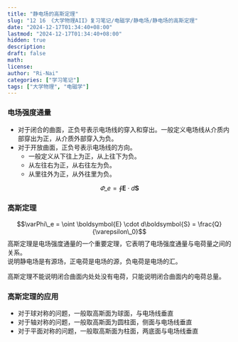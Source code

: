 ```yaml
---
title: "静电场的高斯定理"
slug: "12 16 《大学物理AII》复习笔记/电磁学/静电场/静电场的高斯定理"
date: "2024-12-17T01:34:40+08:00"
lastmod: "2024-12-17T01:34:40+08:00"
hidden: true
description:
draft: false
math:
license:
author: "Ri-Nai"
categories: ["学习笔记"]
tags: ["大学物理", "电磁学"]
---
```

### 电场强度通量
- 对于闭合的曲面，正负号表示电场线的穿入和穿出。一般定义电场线从介质内部穿出为正，从介质外部穿入为负。
- 对于开放曲面，正负号表示电场线的方向。
  + 一般定义从下往上为正，从上往下为负。
  + 从左往右为正，从右往左为负。
  + 从里往外为正，从外往里为负。

$$\varPhi\_e = \oint \boldsymbol{E} \cdot d\boldsymbol{S}$$

### 高斯定理
$$\varPhi\_e = \oint \boldsymbol{E} \cdot d\boldsymbol{S} = \frac{Q}{\varepsilon\_0}$$
高斯定理是电场强度通量的一个重要定理，它表明了电场强度通量与电荷量之间的关系。  
说明静电场是有源场，正电荷是电场的源，负电荷是电场的汇。

高斯定理不能说明闭合曲面内处处没有电荷，只能说明闭合曲面内的电荷总量。

### 高斯定理的应用
- 对于球对称的问题，一般取高斯面为球面，与电场线垂直
- 对于轴对称的问题，一般取高斯面为圆柱面，侧面与电场线垂直
- 对于平面对称的问题，一般取高斯面为柱面，两底面与电场线垂直
